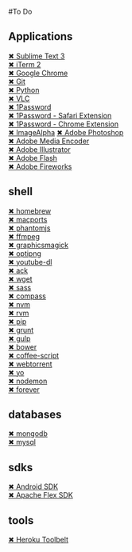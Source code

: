 #To Do

## Applications

[✖ Sublime Text 3](https://download.sublimetext.com/Sublime%20Text%20Build%203083.dmg) <br>
[✖ iTerm 2](https://iterm2.com/downloads/stable/iTerm2-2_1_4.zip) <br>
[✖ Google Chrome](https://www.google.com.br/chrome/browser/thankyou.html?platform=mac) <br>
[✖ Git](http://sourceforge.net/projects/git-osx-installer/files/git-2.6.4-intel-universal-mavericks.dmg/download?use_mirror=autoselect) <br>
[✖ Python](https://www.python.org/ftp/python/3.5.1/python-3.5.1-macosx10.6.pkg) <br>
[✖ VLC](http://get.videolan.org/vlc/2.2.2/macosx/vlc-2.2.2.dmg) <br>
[✖ 1Password](https://d13itkw33a7sus.cloudfront.net/dist/1P/mac4/1Password-6.0.1.zip) <br>
[✖ 1Password - Safari Extension](https://agilebits.com/onepassword/extensions/safari?beta=false) <br>
[✖ 1Password - Chrome Extension](https://agilebits.com/onepassword/extensions) <br>
[✖ ImageAlpha](https://pngmini.com/)
[✖ Adobe Photoshop]() <br>
[✖ Adobe Media Encoder]() <br>
[✖ Adobe Illustrator]() <br>
[✖ Adobe Flash]() <br>
[✖ Adobe Fireworks]() <br>

## shell
[✖ homebrew]() <br>
[✖ macports]() <br>
[✖ phantomjs](https://bitbucket.org/ariya/phantomjs/downloads/phantomjs-2.1.1-macosx.zip) <br>
[✖ ffmpeg]() <br>
[✖ graphicsmagick](http://www.graphicsmagick.org) <br>
[✖ optipng](http://optipng.sourceforge.net) <br>
[✖ youtube-dl](https://rg3.github.io/youtube-dl/download.html) <br>
[✖ ack](http://beyondgrep.com/install/) <br>
[✖ wget]() <br>
[✖ sass](http://sass-lang.com/install) <br>
[✖ compass](http://compass-style.org/install/) <br>
[✖ nvm](https://github.com/creationix/nvm) <br>
[✖ rvm](https://rvm.io/rvm/install) <br>
[✖ pip](https://pip.pypa.io/en/stable/installing/) <br>
[✖ grunt](http://gruntjs.com/getting-started) <br>
[✖ gulp](http://gulpjs.com) <br>
[✖ bower](http://bower.io) <br>
[✖ coffee-script](http://coffeescript.org/) <br>
[✖ webtorrent](https://github.com/feross/webtorrent#install) <br>
[✖ yo](http://yeoman.io) <br>
[✖ nodemon](http://nodemon.io) <br>
[✖ forever](https://github.com/foreverjs/forever) <br>

## databases
[✖ mongodb]() <br>
[✖ mysql]() <br>

## sdks
[✖ Android SDK]() <br>
[✖ Apache Flex SDK]() <br>

## tools
[✖ Heroku Toolbelt](https://toolbelt.heroku.com/download/osx) <br>

<!-- @see http://foffer.dk/install-ruby-on-os-x-10-10-yosemite-using-rvm/ -->
<!-- @see http://osxdaily.com/2012/03/21/change-shell-mac-os-x/ -->
